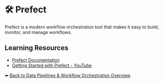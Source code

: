 # 🛠️ Prefect

Prefect is a modern workflow orchestration tool that makes it easy to build, monitor, and manage workflows.

## Learning Resources
- [Prefect Documentation](https://docs.prefect.io/)
- [Getting Started with Prefect - YouTube](https://www.youtube.com/watch?v=D5DhwVNHWeU)

⬅️ [Back to Data Pipelines & Workflow Orchestration Overview](../../README.md#️-data-pipelines--workflow-orchestration)


